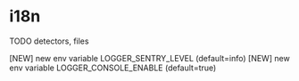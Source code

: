 # i18n

TODO detectors, files

[NEW] new env variable LOGGER_SENTRY_LEVEL (default=info)
[NEW] new env variable LOGGER_CONSOLE_ENABLE (default=true)